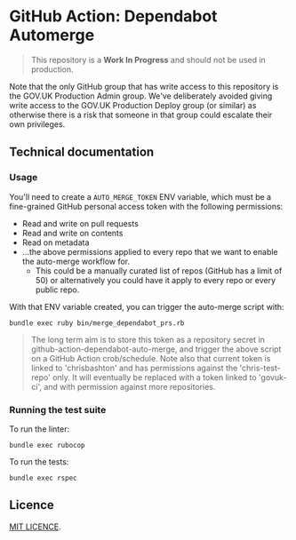 # GitHub Action: Dependabot Automerge

> This repository is a **Work In Progress** and should not be used in production.

Note that the only GitHub group that has write access to this repository is the GOV.UK Production Admin group.
We've deliberately avoided giving write access to the GOV.UK Production Deploy group (or similar) as otherwise there is a risk that someone in that group could escalate their own privileges.

## Technical documentation

### Usage

You'll need to create a `AUTO_MERGE_TOKEN` ENV variable, which must be a fine-grained GitHub personal access token with the following permissions:

- Read and write on pull requests
- Read and write on contents
- Read on metadata
- ...the above permissions applied to every repo that we want to enable the auto-merge workflow for.
  - This could be a manually curated list of repos (GitHub has a limit of 50) or alternatively you could have it apply to every repo or every public repo.

With that ENV variable created, you can trigger the auto-merge script with:

```
bundle exec ruby bin/merge_dependabot_prs.rb
```

> The long term aim is to store this token as a repository secret in github-action-dependabot-auto-merge, and trigger the above script on a GitHub Action crob/schedule.
> Note also that current token is linked to 'chrisbashton' and has permissions against the 'chris-test-repo' only. It will eventually be replaced with a token linked to 'govuk-ci', and with permission against more repositories.

### Running the test suite

To run the linter:

```
bundle exec rubocop
```

To run the tests:

```
bundle exec rspec
```

## Licence

[MIT LICENCE](LICENCE).
